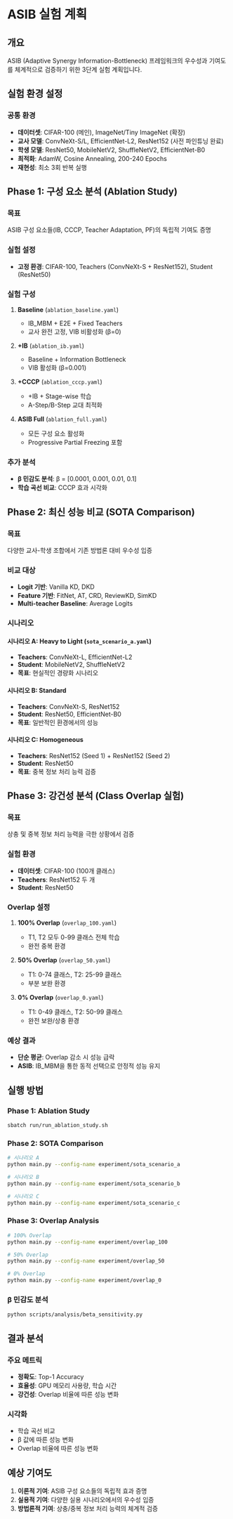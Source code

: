 # ASIB 실험 계획

## 개요
ASIB (Adaptive Synergy Information-Bottleneck) 프레임워크의 우수성과 기여도를 체계적으로 검증하기 위한 3단계 실험 계획입니다.

## 실험 환경 설정

### 공통 환경
- **데이터셋**: CIFAR-100 (메인), ImageNet/Tiny ImageNet (확장)
- **교사 모델**: ConvNeXt-S/L, EfficientNet-L2, ResNet152 (사전 파인튜닝 완료)
- **학생 모델**: ResNet50, MobileNetV2, ShuffleNetV2, EfficientNet-B0
- **최적화**: AdamW, Cosine Annealing, 200-240 Epochs
- **재현성**: 최소 3회 반복 실행

## Phase 1: 구성 요소 분석 (Ablation Study)

### 목표
ASIB 구성 요소들(IB, CCCP, Teacher Adaptation, PF)의 독립적 기여도 증명

### 실험 설정
- **고정 환경**: CIFAR-100, Teachers (ConvNeXt-S + ResNet152), Student (ResNet50)

### 실험 구성
1. **Baseline** (`ablation_baseline.yaml`)
   - IB_MBM + E2E + Fixed Teachers
   - 교사 완전 고정, VIB 비활성화 (β=0)

2. **+IB** (`ablation_ib.yaml`)
   - Baseline + Information Bottleneck
   - VIB 활성화 (β=0.001)

3. **+CCCP** (`ablation_cccp.yaml`)
   - +IB + Stage-wise 학습
   - A-Step/B-Step 교대 최적화

4. **ASIB Full** (`ablation_full.yaml`)
   - 모든 구성 요소 활성화
   - Progressive Partial Freezing 포함

### 추가 분석
- **β 민감도 분석**: β = [0.0001, 0.001, 0.01, 0.1]
- **학습 곡선 비교**: CCCP 효과 시각화

## Phase 2: 최신 성능 비교 (SOTA Comparison)

### 목표
다양한 교사-학생 조합에서 기존 방법론 대비 우수성 입증

### 비교 대상
- **Logit 기반**: Vanilla KD, DKD
- **Feature 기반**: FitNet, AT, CRD, ReviewKD, SimKD
- **Multi-teacher Baseline**: Average Logits

### 시나리오

#### 시나리오 A: Heavy to Light (`sota_scenario_a.yaml`)
- **Teachers**: ConvNeXt-L, EfficientNet-L2
- **Student**: MobileNetV2, ShuffleNetV2
- **목표**: 현실적인 경량화 시나리오

#### 시나리오 B: Standard
- **Teachers**: ConvNeXt-S, ResNet152
- **Student**: ResNet50, EfficientNet-B0
- **목표**: 일반적인 환경에서의 성능

#### 시나리오 C: Homogeneous
- **Teachers**: ResNet152 (Seed 1) + ResNet152 (Seed 2)
- **Student**: ResNet50
- **목표**: 중복 정보 처리 능력 검증

## Phase 3: 강건성 분석 (Class Overlap 실험)

### 목표
상충 및 중복 정보 처리 능력을 극한 상황에서 검증

### 실험 환경
- **데이터셋**: CIFAR-100 (100개 클래스)
- **Teachers**: ResNet152 두 개
- **Student**: ResNet50

### Overlap 설정
1. **100% Overlap** (`overlap_100.yaml`)
   - T1, T2 모두 0-99 클래스 전체 학습
   - 완전 중복 환경

2. **50% Overlap** (`overlap_50.yaml`)
   - T1: 0-74 클래스, T2: 25-99 클래스
   - 부분 보완 환경

3. **0% Overlap** (`overlap_0.yaml`)
   - T1: 0-49 클래스, T2: 50-99 클래스
   - 완전 보완/상충 환경

### 예상 결과
- **단순 평균**: Overlap 감소 시 성능 급락
- **ASIB**: IB_MBM을 통한 동적 선택으로 안정적 성능 유지

## 실행 방법

### Phase 1: Ablation Study
```bash
sbatch run/run_ablation_study.sh
```

### Phase 2: SOTA Comparison
```bash
# 시나리오 A
python main.py --config-name experiment/sota_scenario_a

# 시나리오 B
python main.py --config-name experiment/sota_scenario_b

# 시나리오 C
python main.py --config-name experiment/sota_scenario_c
```

### Phase 3: Overlap Analysis
```bash
# 100% Overlap
python main.py --config-name experiment/overlap_100

# 50% Overlap
python main.py --config-name experiment/overlap_50

# 0% Overlap
python main.py --config-name experiment/overlap_0
```

### β 민감도 분석
```bash
python scripts/analysis/beta_sensitivity.py
```

## 결과 분석

### 주요 메트릭
- **정확도**: Top-1 Accuracy
- **효율성**: GPU 메모리 사용량, 학습 시간
- **강건성**: Overlap 비율에 따른 성능 변화

### 시각화
- 학습 곡선 비교
- β 값에 따른 성능 변화
- Overlap 비율에 따른 성능 변화

## 예상 기여도

1. **이론적 기여**: ASIB 구성 요소들의 독립적 효과 증명
2. **실용적 기여**: 다양한 실용 시나리오에서의 우수성 입증
3. **방법론적 기여**: 상충/중복 정보 처리 능력의 체계적 검증 